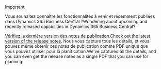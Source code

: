 > [!IMPORTANT]
>
> <span data-ttu-id="9233f-101">Vous souhaitez connaître les fonctionnalités à venir et récemment publiées dans Dynamics 365 Business Central ?</span><span class="sxs-lookup"><span data-stu-id="9233f-101">Wondering about upcoming and recently released capabilities in Dynamics 365 Business Central?</span></span>
>
> <span data-ttu-id="9233f-102">[Vérifiez la dernière version des notes de publication](/business-applications-release-notes/october18/dynamics365-business-central/).</span><span class="sxs-lookup"><span data-stu-id="9233f-102">[Check out the latest version of the release notes](/business-applications-release-notes/october18/dynamics365-business-central/).</span></span> <span data-ttu-id="9233f-103">Nous vous capturé tous les détails, et vous pouvez même obtenir ces notes de publication comme PDF unique que vous pouvez utiliser pour la planification.</span><span class="sxs-lookup"><span data-stu-id="9233f-103">We've captured all the details, and you can even get the release notes as a single PDF that you can use for planning.</span></span>  
